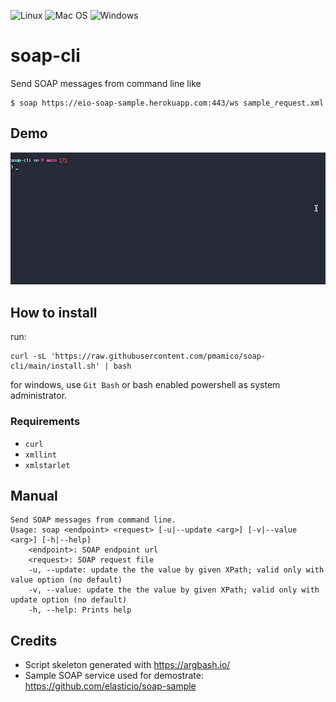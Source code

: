 

![Linux](https://img.shields.io/badge/Linux-FCC624?style=for-the-badge&logo=linux&logoColor=black)
![Mac OS](https://img.shields.io/badge/mac%20os-000000?style=for-the-badge&logo=macos&logoColor=F0F0F0)
![Windows](https://img.shields.io/badge/Windows-0078D6?style=for-the-badge&logo=windows&logoColor=white)

# soap-cli
Send SOAP messages from command line like  
```
$ soap https://eio-soap-sample.herokuapp.com:443/ws sample_request.xml
```


## Demo
![demo](soap_cli.gif)


## How to install

run: 
```
curl -sL 'https://raw.githubusercontent.com/pmamico/soap-cli/main/install.sh' | bash
```
for windows, use `Git Bash` or bash enabled powershell as system administrator.

### Requirements

* `curl` 
* `xmllint` 
* `xmlstarlet`

    
## Manual
```
Send SOAP messages from command line.
Usage: soap <endpoint> <request> [-u|--update <arg>] [-v|--value <arg>] [-h|--help] 
	<endpoint>: SOAP endpoint url
	<request>: SOAP request file
	-u, --update: update the the value by given XPath; valid only with value option (no default)
	-v, --value: update the the value by given XPath; valid only with update option (no default)
	-h, --help: Prints help
```



## Credits

* Script skeleton generated with https://argbash.io/
* Sample SOAP service used for demostrate: https://github.com/elasticio/soap-sample
